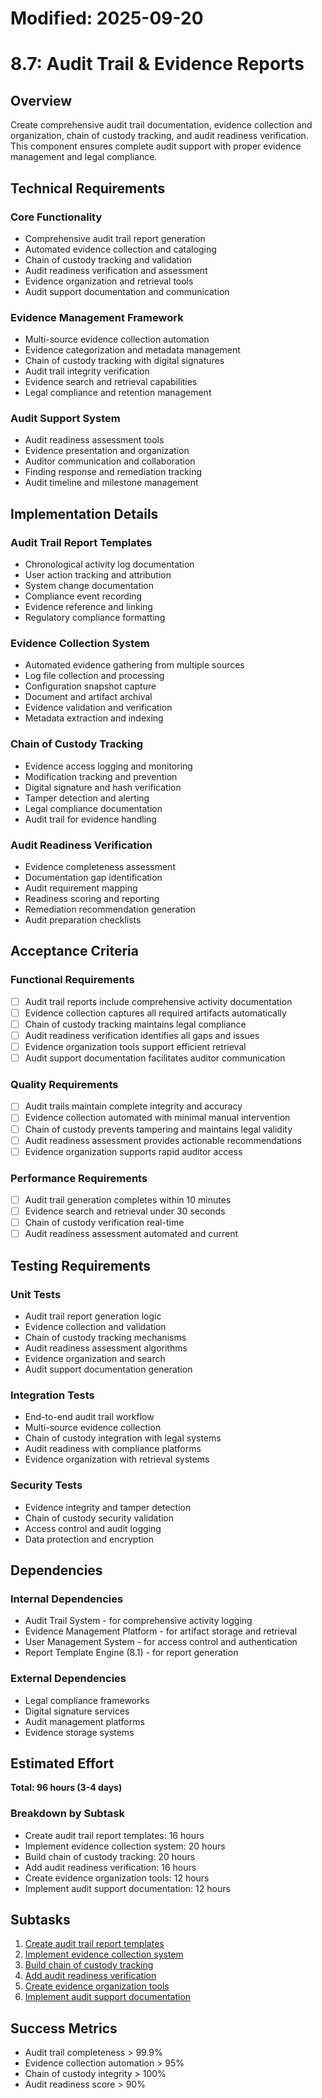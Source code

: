 # Modified: 2025-09-20

# 8.7: Audit Trail & Evidence Reports

## Overview
Create comprehensive audit trail documentation, evidence collection and organization, chain of custody tracking, and audit readiness verification. This component ensures complete audit support with proper evidence management and legal compliance.

## Technical Requirements

### Core Functionality
- Comprehensive audit trail report generation
- Automated evidence collection and cataloging
- Chain of custody tracking and validation
- Audit readiness verification and assessment
- Evidence organization and retrieval tools
- Audit support documentation and communication

### Evidence Management Framework
- Multi-source evidence collection automation
- Evidence categorization and metadata management
- Chain of custody tracking with digital signatures
- Audit trail integrity verification
- Evidence search and retrieval capabilities
- Legal compliance and retention management

### Audit Support System
- Audit readiness assessment tools
- Evidence presentation and organization
- Auditor communication and collaboration
- Finding response and remediation tracking
- Audit timeline and milestone management

## Implementation Details

### Audit Trail Report Templates
- Chronological activity log documentation
- User action tracking and attribution
- System change documentation
- Compliance event recording
- Evidence reference and linking
- Regulatory compliance formatting

### Evidence Collection System
- Automated evidence gathering from multiple sources
- Log file collection and processing
- Configuration snapshot capture
- Document and artifact archival
- Evidence validation and verification
- Metadata extraction and indexing

### Chain of Custody Tracking
- Evidence access logging and monitoring
- Modification tracking and prevention
- Digital signature and hash verification
- Tamper detection and alerting
- Legal compliance documentation
- Audit trail for evidence handling

### Audit Readiness Verification
- Evidence completeness assessment
- Documentation gap identification
- Audit requirement mapping
- Readiness scoring and reporting
- Remediation recommendation generation
- Audit preparation checklists

## Acceptance Criteria

### Functional Requirements
- [ ] Audit trail reports include comprehensive activity documentation
- [ ] Evidence collection captures all required artifacts automatically
- [ ] Chain of custody tracking maintains legal compliance
- [ ] Audit readiness verification identifies all gaps and issues
- [ ] Evidence organization tools support efficient retrieval
- [ ] Audit support documentation facilitates auditor communication

### Quality Requirements
- [ ] Audit trails maintain complete integrity and accuracy
- [ ] Evidence collection automated with minimal manual intervention
- [ ] Chain of custody prevents tampering and maintains legal validity
- [ ] Audit readiness assessment provides actionable recommendations
- [ ] Evidence organization supports rapid auditor access

### Performance Requirements
- [ ] Audit trail generation completes within 10 minutes
- [ ] Evidence search and retrieval under 30 seconds
- [ ] Chain of custody verification real-time
- [ ] Audit readiness assessment automated and current

## Testing Requirements

### Unit Tests
- Audit trail report generation logic
- Evidence collection and validation
- Chain of custody tracking mechanisms
- Audit readiness assessment algorithms
- Evidence organization and search
- Audit support documentation generation

### Integration Tests
- End-to-end audit trail workflow
- Multi-source evidence collection
- Chain of custody integration with legal systems
- Audit readiness with compliance platforms
- Evidence organization with retrieval systems

### Security Tests
- Evidence integrity and tamper detection
- Chain of custody security validation
- Access control and audit logging
- Data protection and encryption

## Dependencies

### Internal Dependencies
- Audit Trail System - for comprehensive activity logging
- Evidence Management Platform - for artifact storage and retrieval
- User Management System - for access control and authentication
- Report Template Engine (8.1) - for report generation

### External Dependencies
- Legal compliance frameworks
- Digital signature services
- Audit management platforms
- Evidence storage systems

## Estimated Effort
**Total: 96 hours (3-4 days)**

### Breakdown by Subtask
- Create audit trail report templates: 16 hours
- Implement evidence collection system: 20 hours
- Build chain of custody tracking: 20 hours
- Add audit readiness verification: 16 hours
- Create evidence organization tools: 12 hours
- Implement audit support documentation: 12 hours

## Subtasks
1. [Create audit trail report templates](../subtasks/8.7.1-create-audit-trail-report-templates.md)
2. [Implement evidence collection system](../subtasks/8.7.2-implement-evidence-collection-system.md)
3. [Build chain of custody tracking](../subtasks/8.7.3-build-chain-of-custody-tracking.md)
4. [Add audit readiness verification](../subtasks/8.7.4-add-audit-readiness-verification.md)
5. [Create evidence organization tools](../subtasks/8.7.5-create-evidence-organization-tools.md)
6. [Implement audit support documentation](../subtasks/8.7.6-implement-audit-support-documentation.md)

## Success Metrics
- Audit trail completeness > 99.9%
- Evidence collection automation > 95%
- Chain of custody integrity > 100%
- Audit readiness score > 90%
